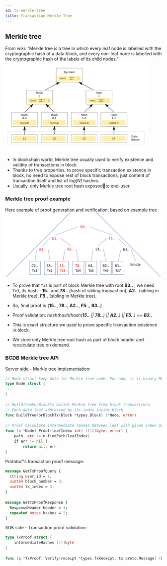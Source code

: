 ```yaml
---
id: tx-merkle-tree
title: Transaction Merkle Tree
---
```


## Merkle tree

From wiki: “Merkle tree is a tree in which every leaf node is labelled with the cryptographic hash of a data block, and every non-leaf node is labelled with the cryptographic hash of the labels of its child nodes.”
![Merkle tree](MerkleTree1.png)
- In blockchain world, Merkle tree usually used to verify existence and validity of transactions in block.
- Thanks to tree properties, to prove specific transaction existence in block, no need to expose rest of block transactions, just content of transaction itself and list of *log(N)* hashes.
- Usually, only Merkle tree root hash exposedto end-user.

### Merkle tree proof example
Here example of proof generation and verification, based on example tree ![tree](BlockMerkleTree.png)
- To prove that `Tx3` is part of block Merkle tree with root **B3..** , we need `Tx3`, its hash – **15..** and **78..** (hash of sibling transaction),  **A2..** (sibling in Merkle tree), **F5..** (sibling in Merkle tree).
- So, final proof is {**15..**, **78..**, **A2..**, **F5..**, **B3..**}
- Proof validation: _hash(hash(hash(**15..** || **78..**) || **A2..**) || **F5..**) == **B3..**_

- This is exact structure we used to prove specific transaction existence in block.
- We store only Merkle tree root hash as part of block header and recalculate tree on demand.

### BCDB Merkle tree API

Server side - Merkle tree implementation:

```go
// Node struct keep data for Merkle tree node. For now, it is binary Merkle tree
type Node struct {
...	
}

// BuildTreeForBlockTx builds Merkle tree from block transactions.
// Each data leaf addressed by its index inside block 
func BuildTreeForBlockTx(block *types.Block) (*Node, error)

// Proof calculate intermediate hashes between leaf with given index and root (caller node)
func (n *Node) Proof(leafIndex int) ([][]byte, error) {
    path, err := n.findPath(leafIndex)
    if err != nil {
        return nil, err
}
```

Protobuf's transaction proof message:
```protobuf
message GetTxProofQuery {
  string user_id = 1;
  uint64 block_number = 2;
  uint64 tx_index = 3;
}

message GetTxProofResponse {
  ResponseHeader header = 1;
  repeated bytes hashes = 2;
}
```

SDK side - Transaction proof validation:
```go
type TxProof struct {
	intermediateHashes [][]byte
}

func (p *TxProof) Verify(receipt *types.TxReceipt, tx proto.Message) (bool, error)
```
